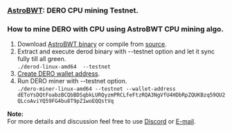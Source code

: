 ### [AstroBWT](https://github.com/deroproject/derosuite_AstroBWT_testnet): DERO CPU mining Testnet. 


### How to mine DERO with CPU using AstroBWT CPU mining algo.  
1. Download [AstroBWT binary](https://github.com/deroproject/derosuite_AstroBWT_testnet/releases) or compile from [source](https://github.com/deroproject/derosuite_AstroBWT_testnet).  
1. Extract and execute derod binary with --testnet option and let it sync fully till all green.  
```./derod-linux-amd64  --testnet```  
1. [Create DERO wallet address](https://github.com/deroproject/wiki/wiki#running-dero-wallet).  
1. Run DERO miner with --testnet option.  
``` ./dero-miner-linux-amd64 --testnet --wallet-address dEToYsDQtFoabzBCQbBDSqbkLURQyzmPRCLfeFtzRQA3NgVfU4HDbRpZQUKBzq59QU2QLcoAviYQ59FG4bu8T9pZ1woEQQstVq  ```


**Note:**  
For more details and discussion feel free to use [Discord](http://discord.gg/H95TJDp) or [E-mail](http://support_at_dero.io).

